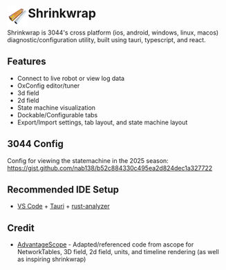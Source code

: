 # <img align="left" src="/icons/shrinkwrap-icon.png" width="48">Shrinkwrap

Shrinkwrap is 3044's cross platform (ios, android, windows, linux, macos) diagnostic/configuration utility, built using tauri, typescript, and react.

## Features

- Connect to live robot or view log data
- OxConfig editor/tuner
- 3d field
- 2d field
- State machine visualization
- Dockable/Configurable tabs
- Export/Import settings, tab layout, and state machine layout

## 3044 Config

Config for viewing the statemachine in the 2025 season: https://gist.github.com/nab138/b52c884330c495ea2d824dec1a327722

## Recommended IDE Setup

- [VS Code](https://code.visualstudio.com/) + [Tauri](https://marketplace.visualstudio.com/items?itemName=tauri-apps.tauri-vscode) + [rust-analyzer](https://marketplace.visualstudio.com/items?itemName=rust-lang.rust-analyzer)

## Credit

- [AdvantageScope](https://github.com/Mechanical-Advantage/AdvantageScope) - Adapted/referenced code from ascope for NetworkTables, 3D field, 2d field, units, and timeline rendering (as well as inspiring shrinkwrap)
